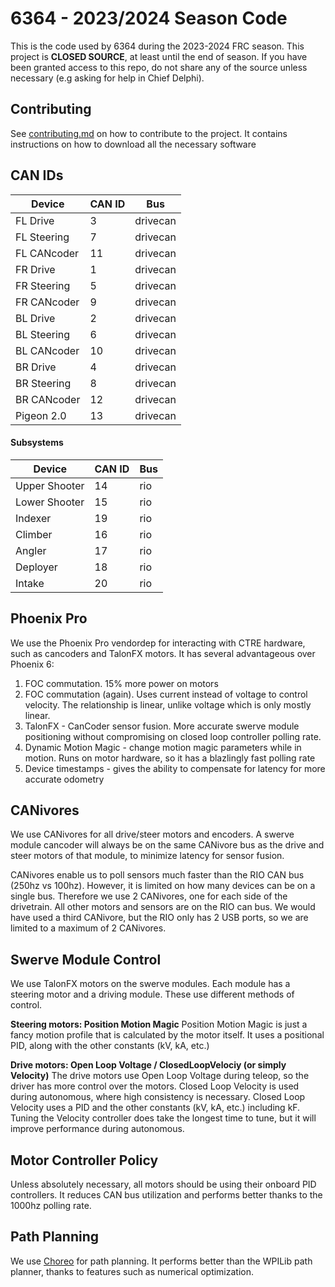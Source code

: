 # 6364 - 2023/2024 Season Code

This is the code used by 6364 during the 2023-2024 FRC season.
This project is **CLOSED SOURCE**, at least until the end of season.
If you have been granted access to this repo, do not share any of the source unless necessary (e.g asking for help in Chief Delphi).

## Contributing
See [contributing.md](contributing.md) on how to contribute to the project. It contains instructions on how to download all the necessary software

## CAN IDs
| Device      | CAN ID      | Bus         |
| ----------- | ----------- | ----------- |
| FL Drive    | 3           | drivecan    |
| FL Steering | 7           | drivecan    |
| FL CANcoder | 11          | drivecan    |
| FR Drive    | 1           | drivecan    |
| FR Steering | 5           | drivecan    |
| FR CANcoder | 9           | drivecan    |
| BL Drive    | 2           | drivecan    |
| BL Steering | 6           | drivecan    |
| BL CANcoder | 10          | drivecan    |
| BR Drive    | 4           | drivecan    |
| BR Steering | 8           | drivecan    |
| BR CANcoder | 12          | drivecan    |
| Pigeon 2.0  | 13          | drivecan    |

#### Subsystems
| Device        | CAN ID      | Bus         |
| ------------- | ----------- | ----------- |
| Upper Shooter | 14          | rio         |
| Lower Shooter | 15          | rio         |
| Indexer       | 19          | rio         |
| Climber       | 16          | rio         |
| Angler        | 17          | rio         |
| Deployer      | 18          | rio         |
| Intake        | 20          | rio         |

## Phoenix Pro
We use the Phoenix Pro vendordep for interacting with CTRE hardware, such as cancoders and TalonFX motors. It has several advantageous over Phoenix 6:

1. FOC commutation. 15% more power on motors
2. FOC commutation (again). Uses current instead of voltage to control velocity. The relationship is linear, unlike voltage which is only mostly linear.
3. TalonFX - CanCoder sensor fusion. More accurate swerve module positioning without compromising on closed loop controller polling rate.
4. Dynamic Motion Magic - change motion magic parameters while in motion. Runs on motor hardware, so it has a blazlingly fast polling rate
5. Device timestamps - gives the ability to compensate for latency for more accurate odometry

## CANivores
We use CANivores for all drive/steer motors and encoders. A swerve module cancoder will always be on the same CANivore bus as the drive and steer motors of that module, to minimize latency for sensor fusion.

CANivores enable us to poll sensors much faster than the RIO CAN bus (250hz vs 100hz). However, it is limited on how many devices can be on a single bus. Therefore we use 2 CANivores, one for each side of the drivetrain. All other motors and sensors are on the RIO can bus. We would have used a third CANivore, but the RIO only has 2 USB ports, so we are limited to a maximum of 2 CANivores.

## Swerve Module Control
We use TalonFX motors on the swerve modules. Each module has a steering motor and a driving module. These use different methods of control.

__**Steering motors: Position Motion Magic**__
Position Motion Magic is just a fancy motion profile that is calculated by the motor itself. It uses a positional PID, along with the other constants (kV, kA, etc.)

__**Drive motors: Open Loop Voltage / ClosedLoopVelociy (or simply Velocity)**__
The drive motors use Open Loop Voltage during teleop, so the driver has more control over the motors. Closed Loop Velocity is used during autonomous, where high consistency is necessary.
Closed Loop Velocity uses a PID and the other constants (kV, kA, etc.) including kF. Tuning the Velocity controller does take the longest time to tune, but it will improve performance during autonomous.

## Motor Controller Policy
Unless absolutely necessary, all motors should be using their onboard PID controllers. It reduces CAN bus utilization and performs better thanks to the 1000hz polling rate.

## Path Planning
We use [Choreo](https://sleipnirgroup.github.io/Choreo) for path planning. It performs better than the WPILib path planner, thanks to features such as numerical optimization.

